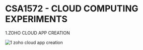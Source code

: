 # CSA1572 - CLOUD COMPUTING EXPERIMENTS

1.ZOHO CLOUD APP CREATION

![1 zoho cloud app creation](https://user-images.githubusercontent.com/114140750/218579766-6d1235af-a923-48fa-ad62-c0193b5dd5b9.jpg)


